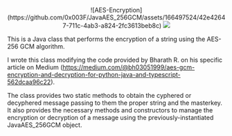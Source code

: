 <p align="center">
  ![AES-Encryption](https://github.com/0x003F/JavaAES_256GCM/assets/166497524/42e42647-711c-4ab3-a824-2fc3613beb8c)
   <img src="https://github.com/0x003F/JavaAES_256GCM/assets/166497524/42e42647-711c-4ab3-a824-2fc3613beb8c">
</p>

This is a Java class that performs the encryption of a string using the AES-256 GCM algorithm.

I wrote this class modifying the code provided by Bharath R. on his specific article on Medium (https://medium.com/@bh03051999/aes-gcm-encryption-and-decryption-for-python-java-and-typescript-562dcaa96c22).

The class provides two static methods to obtain the cyphered or decyphered message passing to them the proper string and the masterkey.
It also provides the necessary methods and constructors to manage the encryption or decryption of a message using the previously-instantiated JavaAES_256GCM object.
